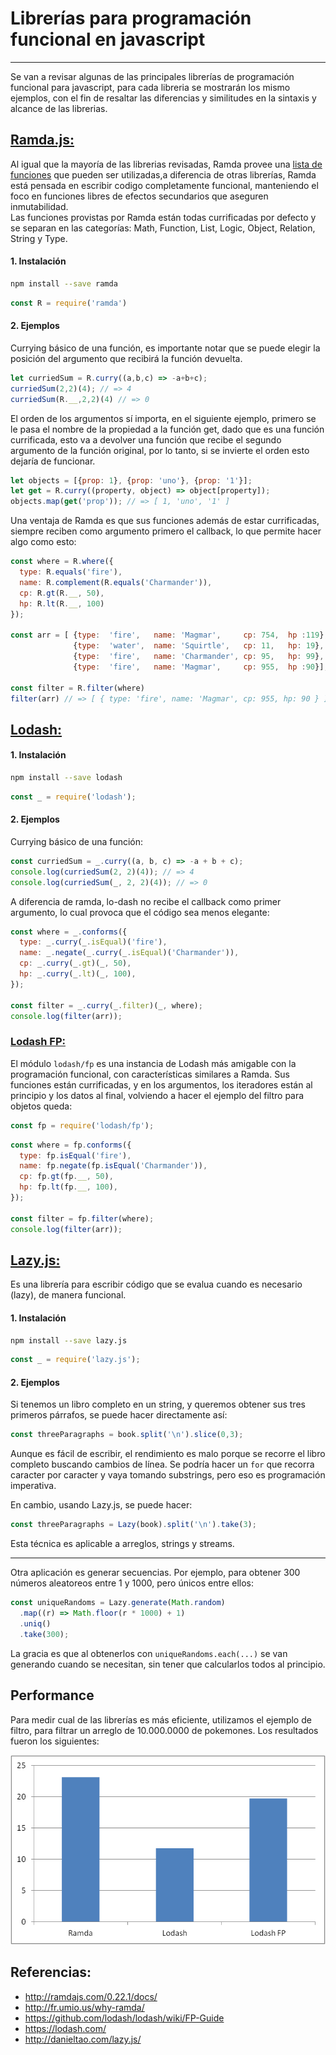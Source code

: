 # Librerías para programación funcional en javascript
---
Se van a revisar algunas de las principales librerías de programación funcional
para javascript, para cada libreria se mostrarán los mismo ejemplos, con el fin de resaltar las diferencias y similitudes en la sintaxis y alcance de las librerias.


## [Ramda.js: ](http://ramdajs.com/)
Al igual que la mayoría de las librerias revisadas, Ramda provee una [lista de funciones](http://ramdajs.com/0.22.1/docs/) que pueden ser utilizadas,a diferencia de otras librerías, Ramda está pensada en escribir codigo completamente funcional, manteniendo el foco en funciones libres de efectos secundarios que aseguren inmutabilidad.   
Las funciones provistas por Ramda están todas currificadas por defecto y se separan en las categorías: Math, Function, List, Logic, Object, Relation, String y Type.


#### 1. Instalación

```sh
npm install --save ramda
```

```javascript
const R = require('ramda')
```

#### 2. Ejemplos
Currying básico de una función, es importante notar que se puede elegir la posición del argumento que recibirá la función devuelta.
```javascript
let curriedSum = R.curry((a,b,c) => -a+b+c);
curriedSum(2,2)(4); // => 4
curriedSum(R.__,2,2)(4) // => 0
```

El orden de los argumentos sí importa, en el siguiente ejemplo, primero se le pasa el nombre de la propiedad a la función get, dado que es una función currificada, esto va a devolver una función que recibe el segundo argumento de la función original, por lo tanto, si se invierte el orden esto dejaría de funcionar.

```javascript
let objects = [{prop: 1}, {prop: 'uno'}, {prop: '1'}];
let get = R.curry((property, object) => object[property]);
objects.map(get('prop')); // => [ 1, 'uno', '1' ]
```


Una ventaja de Ramda es que sus funciones además de estar currificadas, siempre reciben como argumento primero el callback, lo que permite hacer algo como esto:

```javascript
const where = R.where({
  type: R.equals('fire'),
  name: R.complement(R.equals('Charmander')),
  cp: R.gt(R.__, 50),
  hp: R.lt(R.__, 100)
});

const arr = [ {type:  'fire',   name: 'Magmar',     cp: 754,  hp :119},
              {type:  'water',  name: 'Squirtle',   cp: 11,   hp: 19},
              {type:  'fire',   name: 'Charmander', cp: 95,   hp: 99},
              {type:  'fire',   name: 'Magmar',     cp: 955,  hp :90}];      

const filter = R.filter(where)
filter(arr) // => [ { type: 'fire', name: 'Magmar', cp: 955, hp: 90 } ]
```



## [Lodash:](https://lodash.com/)

#### 1. Instalación

```sh
npm install --save lodash
```

```javascript
const _ = require('lodash');
```

#### 2. Ejemplos
Currying básico de una función:
```javascript
const curriedSum = _.curry((a, b, c) => -a + b + c);
console.log(curriedSum(2, 2)(4)); // => 4
console.log(curriedSum(_, 2, 2)(4)); // => 0
```


A diferencia de ramda, lo-dash no recibe el callback como primer argumento, lo cual provoca que el código sea menos elegante:
```javascript
const where = _.conforms({
  type: _.curry(_.isEqual)('fire'),
  name: _.negate(_.curry(_.isEqual)('Charmander')),
  cp: _.curry(_.gt)(_, 50),
  hp: _.curry(_.lt)(_, 100),
});

const filter = _.curry(_.filter)(_, where);
console.log(filter(arr));
```



### [Lodash FP:](https://github.com/lodash/lodash/wiki/FP-Guide)
El módulo `lodash/fp` es una instancia de Lodash más amigable con la programación funcional, con características similares a Ramda. Sus funciones están currificadas, y en los argumentos, los iteradores están al principio y los datos al final, volviendo a hacer el ejemplo del filtro para objetos queda:

```javascript
const fp = require('lodash/fp');
```

```javascript
const where = fp.conforms({
  type: fp.isEqual('fire'),
  name: fp.negate(fp.isEqual('Charmander')),
  cp: fp.gt(fp.__, 50),
  hp: fp.lt(fp.__, 100),
});

const filter = fp.filter(where);
console.log(filter(arr));
```



## [Lazy.js:](http://danieltao.com/lazy.js/)

Es una librería para escribir código que se evalua cuando es necesario (lazy), de manera funcional.

#### 1. Instalación

```sh
npm install --save lazy.js
```

```javascript
const _ = require('lazy.js');
```

#### 2. Ejemplos

Si tenemos un libro completo en un string, y queremos obtener sus tres primeros párrafos, se puede hacer directamente así:
```javascript
const threeParagraphs = book.split('\n').slice(0,3);
```
Aunque es fácil de escribir, el rendimiento es malo porque se recorre el libro completo buscando cambios de línea. Se podría hacer un `for` que recorra caracter por caracter y vaya tomando substrings, pero eso es programación imperativa.

En cambio, usando Lazy.js, se puede hacer:
```javascript
const threeParagraphs = Lazy(book).split('\n').take(3);
```

Esta técnica es aplicable a arreglos, strings y streams.

-----------------------------------------------

Otra aplicación es generar secuencias. Por ejemplo, para obtener 300 números aleatoreos entre 1 y 1000, pero únicos entre ellos:

```javascript
const uniqueRandoms = Lazy.generate(Math.random)
  .map((r) => Math.floor(r * 1000) + 1)
  .uniq()
  .take(300);
```
La gracia es que al obtenerlos con `uniqueRandoms.each(...)` se van generando cuando se necesitan, sin tener que calcularlos todos al principio.



## Performance
Para medir cual de las librerías es más eficiente, utilizamos el ejemplo de filtro, para filtrar un arreglo de 10.000.0000 de pokemones. Los resultados fueron los siguientes:

![](grafico.png)


## Referencias:
* http://ramdajs.com/0.22.1/docs/
* http://fr.umio.us/why-ramda/
* https://github.com/lodash/lodash/wiki/FP-Guide
* https://lodash.com/
* http://danieltao.com/lazy.js/
